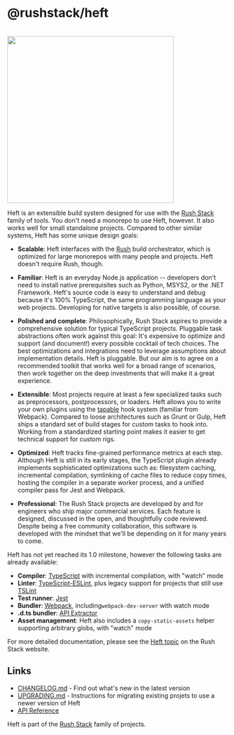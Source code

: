 # @rushstack/heft

<div>
  <br />
  <a href="https://rushstack.io/pages/heft/overview/">
    <img width="380" src="https://rushstack.io/images/heft-logo-horse.svg">
  </a>
  <p />
</div>

<!-- ----------------------------------------------------------------------------- -->
<!-- Text below this line should stay in sync with the Rush Stack web site content -->
<!-- ----------------------------------------------------------------------------- -->

Heft is an extensible build system designed for use with the [Rush Stack](https://rushstack.io/) family of tools.
You don't need a monorepo to use Heft, however.  It also works well for small standalone projects.  Compared to
other similar systems, Heft has some unique design goals:

- **Scalable**: Heft interfaces with the [Rush](https://rushjs.io) build orchestrator, which is optimized for
  large monorepos with many people and projects.  Heft doesn't require Rush, though.

- **Familiar**: Heft is an everyday Node.js application -- developers don't need to install native prerequisites
  such as Python, MSYS2, or the .NET Framework.  Heft's source code is easy to understand and debug because it's
  100% TypeScript, the same programming language as your web projects.  Developing for native targets is also
  possible, of course.

- **Polished and complete**: Philosophically, Rush Stack aspires to provide a comprehensive solution for typical
  TypeScript projects.  Pluggable task abstractions often work against this goal:  It's expensive to optimize
  and support (and document!) every possible cocktail of tech choices.  The best optimizations and integrations need to
  leverage assumptions about implementation details.  Heft is pluggable. But our aim is to agree on a recommended
  toolkit that works well for a broad range of scenarios, then work together on the deep investments that will
  make it a great experience.

- **Extensible**: Most projects require at least a few specialized tasks such as preprocessors, postprocessors,
  or loaders.  Heft allows you to write your own plugins using the [tapable](https://www.npmjs.com/package/tapable)
  hook system (familiar from Webpack).  Compared to loose architectures such as Grunt or Gulp, Heft ships a standard
  set of build stages for custom tasks to hook into.  Working from a standardized starting point makes it easier
  to get technical support for custom rigs.

- **Optimized**: Heft tracks fine-grained performance metrics at each step.  Although Heft is still in its
  early stages, the TypeScript plugin already implements sophisticated optimizations such as: filesystem caching,
  incremental compilation, symlinking of cache files to reduce copy times, hosting the compiler in a separate
  worker process, and a unified compiler pass for Jest and Webpack.

- **Professional**: The Rush Stack projects are developed by and for engineers who ship major commercial services.
  Each feature is designed, discussed in the open, and thoughtfully code reviewed.  Despite being a free community
  collaboration, this software is developed with the mindset that we'll be depending on it for many years to come.

<!-- ----------------------------------------------------------------------------- -->
<!-- Text above this line should stay in sync with the Rush Stack web site content -->
<!-- ----------------------------------------------------------------------------- -->

Heft has not yet reached its 1.0 milestone, however the following tasks are already available:

- **Compiler**: [TypeScript](https://www.typescriptlang.org/) with incremental compilation, with "watch" mode
- **Linter**: [TypeScript-ESLint](https://github.com/typescript-eslint/typescript-eslint), plus legacy support
  for projects that still use [TSLint](https://palantir.github.io/tslint/)
- **Test runner**: [Jest](https://www.npmjs.com/package/jest)
- **Bundler**: [Webpack](https://webpack.js.org/), including`webpack-dev-server` with watch mode
- **.d.ts bundler**: [API Extractor](https://api-extractor.com/)
- **Asset management**: Heft also includes a `copy-static-assets` helper supporting arbitrary globs, with "watch" mode

For more detailed documentation, please see the [Heft topic](https://rushstack.io/pages/heft/overview/) on
the Rush Stack website.

## Links

- [CHANGELOG.md](
  https://github.com/microsoft/rushstack/blob/master/apps/heft/CHANGELOG.md) - Find
  out what's new in the latest version
- [UPGRADING.md](
  https://github.com/microsoft/rushstack/blob/master/apps/heft/UPGRADING.md) - Instructions
  for migrating existing projets to use a newer version of Heft
- [API Reference](https://rushstack.io/pages/api/heft/)

Heft is part of the [Rush Stack](https://rushstack.io/) family of projects.
